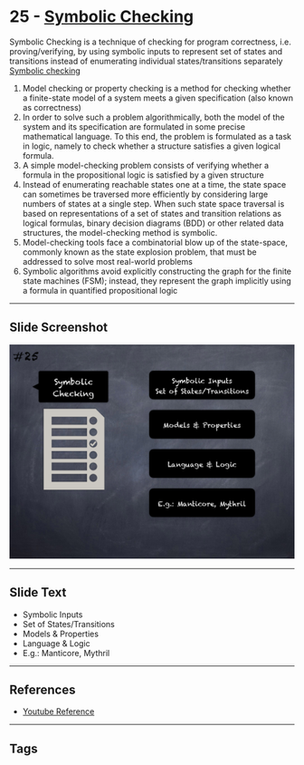 
# 25 - [Symbolic Checking](./Symbolic%20Checking.md)

Symbolic Checking is a technique of checking for program correctness, i.e. proving/verifying, by using symbolic inputs to represent set of states and transitions instead of enumerating individual states/transitions separately [Symbolic checking](https://en.wikipedia.org/wiki/Model`checking#Symbolic`model`checking)


1.  Model checking or property checking is a method for checking whether a finite-state model of a system meets a given specification (also known as correctness)
2.  In order to solve such a problem algorithmically, both the model of the system and its specification are formulated in some precise mathematical language. To this end, the problem is formulated as a task in logic, namely to check whether a structure satisfies a given logical formula.
3.  A simple model-checking problem consists of verifying whether a formula in the propositional logic is satisfied by a given structure
4.  Instead of enumerating reachable states one at a time, the state space can sometimes be traversed more efficiently by considering large numbers of states at a single step. When such state space traversal is based on representations of a set of states and transition relations as logical formulas, binary decision diagrams (BDD) or other related data structures, the model-checking method is symbolic.
5.  Model-checking tools face a combinatorial blow up of the state-space, commonly known as the state explosion problem, that must be addressed to solve most real-world problems
6.  Symbolic algorithms avoid explicitly constructing the graph for the finite state machines (FSM); instead, they represent the graph implicitly using a formula in quantified propositional logic


___
## Slide Screenshot
![025.png](../../images/6.Audit%20Techniques%20and%20Tools%20101/025.png)
___
## Slide Text
- Symbolic Inputs
- Set of States/Transitions
- Models & Properties
- Language & Logic
- E.g.: Manticore, Mythril
___
## References
- [Youtube Reference](https://youtu.be/QstpNY1IuqM?t=350)
___
## Tags
